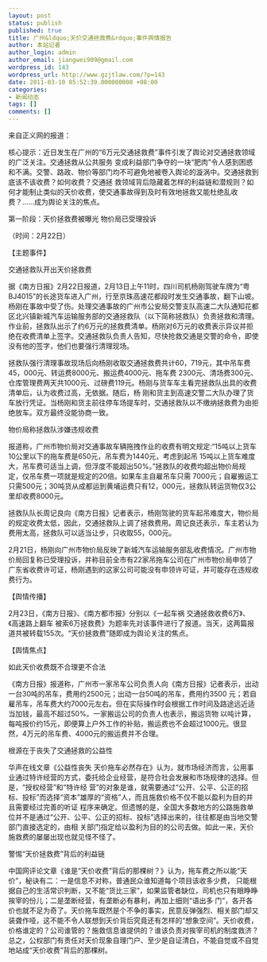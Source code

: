 ```yaml
---
layout: post
status: publish
published: true
title: 广州&ldquo;天价交通拯救费&rdquo;事件舆情报告
author: 本站记者
author_login: admin
author_email: jiangwei909@gmail.com
wordpress_id: 143
wordpress_url: http://www.gzjtlaw.com/?p=143
date: 2011-03-10 05:52:39.000000000 +08:00
categories:
- 新闻动态
tags: []
comments: []
---
```

来自正义网的报道：

核心提示：近日发生在广州的&ldquo;6万元交通拯救费&rdquo;事件引发了舆论对交通拯救领域的广泛关注。交通拯救从公共服务 变成利益部门争夺的一块&ldquo;肥肉&rdquo;令人感到困惑和不满。交警、路政、物价等部门均不可避免地被卷入舆论的漩涡中。交通拯救到底该不该收费？如何收费？交通拯 救领域背后隐藏着怎样的利益链和潜规则？如何才能制止类似的天价收费，使交通事故得到及时有效地拯救又能杜绝乱收费？&hellip;&hellip;成为舆论关注的焦点。

第一阶段：天价拯救费被曝光 物价局已受理投诉

（时间：2月22日）

【主题事件】

交通拯救队开出天价拯救费

据《南方日报》2月22日报道，2月13日上午11时，四川司机杨刚驾驶车牌为&ldquo;粤BJ4015&rdquo;的长途货车进入广州，行至京珠高速花都段时发生交通事故，翻下山坡。杨刚在事故中受了伤。处理交通事故的广州市公安局交警支队高速二大队通知花都区北兴镇新城汽车运输服务部的交通拯救队（以下简称拯救队）负责拯救和清理。作业前，拯救队出示了约6万元的拯救费清单。杨刚对6万元的收费表示异议并拒绝在收费清单上签字。交通拯救队负责人告知，尽快抢救交通是交警的命令，即使没有他的签字，他们也要强行清理现场。

拯救队强行清理事故现场后向杨刚收取交通拯救费共计60，719元，其中吊车费45，000元、转运费8000元、搬运费4000元、拖车费 2300元、清场费300元、仓库管理费两天共1000元、过磅费119元。杨刚与货车车主看完拯救队出具的收费清单后，认为收费过高，无依据。随后，杨 刚和货主到高速交警二大队办理了货车放行凭证。当杨刚和货主前往停车场提车时，交通拯救队以不缴纳拯救费为由拒绝放车。双方最终没能协商一致。

物价局称拯救队涉嫌违规收费

报道称，广州市物价局对交通事故车辆拖拽作业的收费有明文规定:&ldquo;15吨以上货车10公里以下的拖车费是650元，吊车费为1440元，考虑到起吊 15吨以上货车难度大，吊车费可适当上调，但浮度不能超出50%。&rdquo;拯救队的收费均超出物价局规定，仅吊车费一项就是规定的20倍。如果车主自雇吊车只需 7000元；自雇搬运工只需500元；30吨货从成都运到黄埔运费只有12，000元，拯救队转运货物仅3公里却收费8000元。

拯救队队长周记良向《南方日报》记者表示，杨刚驾驶的货车起吊难度大，物价局的规定收费太低，因此，交通拯救队上调了拯救费用。周记良还表示，车主若认为费用太高，拯救队可以适当让步，只收取55，000元。

2月21日，杨刚向广州市物价局反映了新城汽车运输服务部乱收费情况。广州市物价局回复称已受理投诉，并称目前全市有22家吊拖车公司在广州市物价局申领了广东省收费许可证，杨刚遇到的这家公司可能没有申领许可证，并可能存在违规收费行为。

【舆情传播】

2月23日，《南方日报》、《南方都市报》分别以《一起车祸 交通拯救收费6万》、《高速路上翻车 被索6万拯救费》为题率先对该事件进行了报道。当天，这两篇报道共被转载155次。&ldquo;天价拯救费&rdquo;随即成为舆论关注的焦点。

【舆情焦点】

如此天价收费既不合理更不合法

《南方日报》报道称，广州市一家吊车公司负责人向《南方日报》记者表示，出动一台30吨的吊车，费用约2500元；出动一台50吨的吊车，费用约3500 元；若自雇吊车，吊车费大约7000元左右。但在实际操作时会根据工作时间及路途远近适当加钱，最高不超过50%。一家搬运公司的负责人也表示，搬运货物 以吨计算，每吨报价约15元，即便算上户外工作的补贴，搬运费也不会超过1000元。很显然，4万元的吊车费、4000元的搬运费并不合理。

根源在于丧失了交通拯救的公益性

华声在线文章《公益性丧失  天价拖车必然存在》认为，就市场经济而言，公用事业通过特许经营的方式，委托给企业经营，是符合社会发展和市场规律的选择。但是，&ldquo;授权经营&rdquo;和&ldquo;特许经 营&rdquo;的对象是谁，就需要通过&ldquo;公开、公平、公正的招标、投标&rdquo;而选择&ldquo;资本&rdquo;雄厚的&ldquo;资格&rdquo;人，而且施救价格不仅不能以盈利为目的并且需要经过完善的听证 程序来确定。但遗憾的是，全国大多数地方的公路施救单位并不是通过&ldquo;公开、公平、公正的招标、投标&rdquo;选择出来的，往往都是由当地交警部门直接选定的，由相 关部门指定给以盈利为目的的公司去做。如此一来，天价施救费的屡屡出现也就见怪不怪了。

警惕&ldquo;天价拯救费&rdquo;背后的利益链

中国网评论文章《谁是&ldquo;天价收费&rdquo;背后的那棵树？》认为，拖车费之所以能&ldquo;天价&rdquo;，秘诀有二：一是信息不对称，普通民众谁知道每个项目该收多少费， 只能根据自己的生活常识判断，又不能&ldquo;货比三家&rdquo;，如果监管者缺位，司机也只有眼睁睁挨宰的份儿；二是垄断经营，有垄断必有暴利，再加上细则&ldquo;语出多 门&rdquo;，各开各价也就不足为奇了。天价拖车既然是个不争的事实，民意反弹强烈、相关部门却又装聋作哑，这不能不令人联想到天价背后究竟还有怎样的&ldquo;想象空间&rdquo;。天价收费，价格谁定的？公司谁管的？施救信息谁提供的？谁该负责对挨宰司机的制度救济？总之，公权部门有责任对天价现象自理门户、至少是自证清白，不能自觉或不自觉地站成&ldquo;天价收费&rdquo;背后的那棵树。
